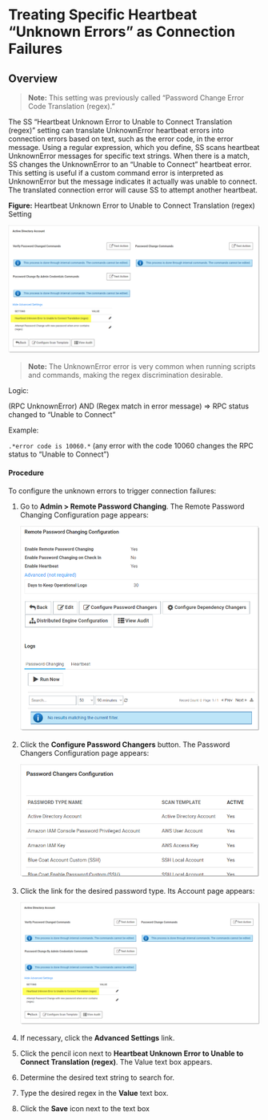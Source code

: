 [title]: # (Treating Specific Heartbeat “Unknown Errors” as Connection Failures)
[tags]: # (XXX)
[priority]: # (180)

# Treating Specific Heartbeat “Unknown Errors” as Connection Failures

## Overview

> **Note:** This setting was previously called “Password Change Error Code Translation (regex).”

The SS “Heartbeat Unknown Error to Unable to Connect Translation (regex)” setting can translate UnknownError heartbeat errors into connection errors based on text, such as the error code, in the error message. Using a regular expression, which you define, SS scans heartbeat UnknownError messages for specific text strings. When there is a match, SS changes the UnknownError to an “Unable to Connect” heartbeat error.  This setting is useful if a custom command error is interpreted as UnknownError but the message indicates it actually was unable to connect. The translated connection error will cause SS to attempt another heartbeat. 

**Figure:** Heartbeat Unknown Error to Unable to Connect Translation (regex) Setting 

![image-20191105131917774](images/image-20191105131917774.png)

> **Note:** The UnknownError error is very common when running scripts and commands, making the regex discrimination desirable.

Logic:

(RPC UnknownError) AND (Regex match in error message) \=\> RPC status changed to “Unable to Connect”

Example:

`.*error code is 10060.*`  (any error with the code 10060 changes the RPC status to “Unable to Connect”)

#### Procedure

To configure the unknown errors to trigger connection failures:

1. Go to **Admin > Remote Password Changing**. The Remote Password Changing Configuration page appears:

   <img src="images/image-20191203153013109.png" alt="image-20191203153013109" style="zoom:67%;" />

1. Click the **Configure Password Changers** button. The Password Changers Configuration page appears:

   <img src="images/image-20191105140347335.png" alt="" style="zoom:67%;" />

1. Click the link for the desired password type. Its Account page appears:

   ![image-20191105131917774](images/image-20191105131917774.png)

1. If necessary, click the **Advanced Settings** link.

1. Click the pencil icon next to **Heartbeat Unknown Error to Unable to Connect Translation (regex)**. The Value text box appears.

1. Determine the desired text string to search for.

1. Type the desired regex in the **Value** text box.

1. Click the **Save** icon next to the text box
